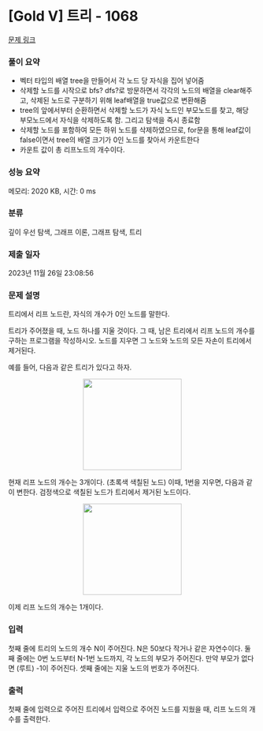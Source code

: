 # [Gold V] 트리 - 1068 

[문제 링크](https://www.acmicpc.net/problem/1068) 

### 풀이 요약
- 벡터 타입의 배열 tree을 만들어서 각 노드 당 자식을 집어 넣어줌
- 삭제할 노드를 시작으로 bfs? dfs?로 방문하면서 각각의 노드의 배열을 clear해주고, 삭제된 노드로 구분하기 위해 leaf배열을 true값으로 변환해줌
- tree의 앞에서부터 순환하면서 삭제할 노드가 자식 노드인 부모노드를 찾고, 해당 부모노드에서 자식을 삭제하도록 함. 그리고 탐색을 즉시 종료함
- 삭제할 노드를 포함하여 모든 하위 노드를 삭제하였으므로, for문을 통해 leaf값이 false이면서 tree의 배열 크기가 0인 노드를 찾아서 카운트한다
- 카운트 값이 총 리프노드의 개수이다.
   
### 성능 요약

메모리: 2020 KB, 시간: 0 ms

### 분류

깊이 우선 탐색, 그래프 이론, 그래프 탐색, 트리

### 제출 일자

2023년 11월 26일 23:08:56

### 문제 설명

<p>트리에서 리프 노드란, 자식의 개수가 0인 노드를 말한다.</p>

<p>트리가 주어졌을 때, 노드 하나를 지울 것이다. 그 때, 남은 트리에서 리프 노드의 개수를 구하는 프로그램을 작성하시오. 노드를 지우면 그 노드와 노드의 모든 자손이 트리에서 제거된다.</p>

<p>예를 들어, 다음과 같은 트리가 있다고 하자.</p>

<p style="text-align: center"><img alt="" src="" style="width: 200px; height: 185px;"></p>

<p>현재 리프 노드의 개수는 3개이다. (초록색 색칠된 노드) 이때, 1번을 지우면, 다음과 같이 변한다. 검정색으로 색칠된 노드가 트리에서 제거된 노드이다.</p>

<p style="text-align: center"><img alt="" src="" style="width: 200px; height: 185px;"></p>

<p>이제 리프 노드의 개수는 1개이다.</p>

### 입력 

 <p>첫째 줄에 트리의 노드의 개수 N이 주어진다. N은 50보다 작거나 같은 자연수이다. 둘째 줄에는 0번 노드부터 N-1번 노드까지, 각 노드의 부모가 주어진다. 만약 부모가 없다면 (루트) -1이 주어진다. 셋째 줄에는 지울 노드의 번호가 주어진다.</p>

### 출력 

 <p>첫째 줄에 입력으로 주어진 트리에서 입력으로 주어진 노드를 지웠을 때, 리프 노드의 개수를 출력한다.</p>

